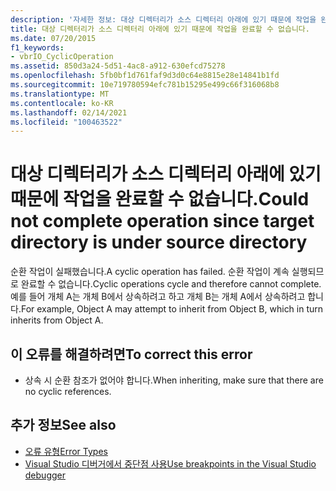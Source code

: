```yaml
---
description: '자세한 정보: 대상 디렉터리가 소스 디렉터리 아래에 있기 때문에 작업을 완료할 수 없습니다.'
title: 대상 디렉터리가 소스 디렉터리 아래에 있기 때문에 작업을 완료할 수 없습니다.
ms.date: 07/20/2015
f1_keywords:
- vbrIO_CyclicOperation
ms.assetid: 850d3a24-5d51-4ac8-a912-630efcd75278
ms.openlocfilehash: 5fb0bf1d761faf9d3d0c64e8815e28e14841b1fd
ms.sourcegitcommit: 10e719780594efc781b15295e499c66f316068b8
ms.translationtype: MT
ms.contentlocale: ko-KR
ms.lasthandoff: 02/14/2021
ms.locfileid: "100463522"
---
```

# <a name="could-not-complete-operation-since-target-directory-is-under-source-directory"></a><span data-ttu-id="b15c3-103">대상 디렉터리가 소스 디렉터리 아래에 있기 때문에 작업을 완료할 수 없습니다.</span><span class="sxs-lookup"><span data-stu-id="b15c3-103">Could not complete operation since target directory is under source directory</span></span>

<span data-ttu-id="b15c3-104">순환 작업이 실패했습니다.</span><span class="sxs-lookup"><span data-stu-id="b15c3-104">A cyclic operation has failed.</span></span> <span data-ttu-id="b15c3-105">순환 작업이 계속 실행되므로 완료할 수 없습니다.</span><span class="sxs-lookup"><span data-stu-id="b15c3-105">Cyclic operations cycle and therefore cannot complete.</span></span> <span data-ttu-id="b15c3-106">예를 들어 개체 A는 개체 B에서 상속하려고 하고 개체 B는 개체 A에서 상속하려고 합니다.</span><span class="sxs-lookup"><span data-stu-id="b15c3-106">For example, Object A may attempt to inherit from Object B, which in turn inherits from Object A.</span></span>  
  
## <a name="to-correct-this-error"></a><span data-ttu-id="b15c3-107">이 오류를 해결하려면</span><span class="sxs-lookup"><span data-stu-id="b15c3-107">To correct this error</span></span>  
  
- <span data-ttu-id="b15c3-108">상속 시 순환 참조가 없어야 합니다.</span><span class="sxs-lookup"><span data-stu-id="b15c3-108">When inheriting, make sure that there are no cyclic references.</span></span>  
  
## <a name="see-also"></a><span data-ttu-id="b15c3-109">추가 정보</span><span class="sxs-lookup"><span data-stu-id="b15c3-109">See also</span></span>

- [<span data-ttu-id="b15c3-110">오류 유형</span><span class="sxs-lookup"><span data-stu-id="b15c3-110">Error Types</span></span>](../programming-guide/language-features/error-types.md)
- [<span data-ttu-id="b15c3-111">Visual Studio 디버거에서 중단점 사용</span><span class="sxs-lookup"><span data-stu-id="b15c3-111">Use breakpoints in the Visual Studio debugger</span></span>](/visualstudio/debugger/using-breakpoints)
